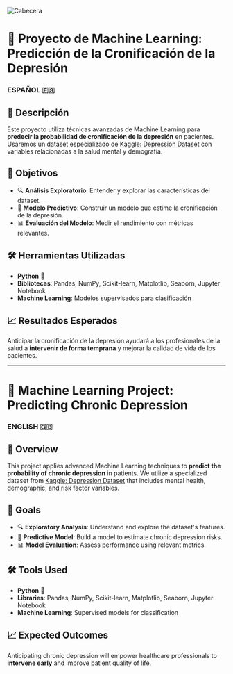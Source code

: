 ![Cabecera](../images/cabecera.png)
# 🧠 Proyecto de Machine Learning: Predicción de la Cronificación de la Depresión

### ESPAÑOL 🇪🇸

## 🌟 Descripción
Este proyecto utiliza técnicas avanzadas de Machine Learning para **predecir la probabilidad de cronificación de la depresión** en pacientes. Usaremos un dataset especializado de [Kaggle: Depression Dataset](https://www.kaggle.com/datasets/anthonytherrien/depression-dataset) con variables relacionadas a la salud mental y demografía.

## 🎯 Objetivos
- 🔍 **Análisis Exploratorio**: Entender y explorar las características del dataset.
- 🤖 **Modelo Predictivo**: Construir un modelo que estime la cronificación de la depresión.
- 📊 **Evaluación del Modelo**: Medir el rendimiento con métricas relevantes.

## 🛠️ Herramientas Utilizadas
- **Python** 🐍
- **Bibliotecas**: Pandas, NumPy, Scikit-learn, Matplotlib, Seaborn, Jupyter Notebook
- **Machine Learning**: Modelos supervisados para clasificación

## 📈 Resultados Esperados
Anticipar la cronificación de la depresión ayudará a los profesionales de la salud a **intervenir de forma temprana** y mejorar la calidad de vida de los pacientes.

---

# 🧠 Machine Learning Project: Predicting Chronic Depression

### ENGLISH 🇬🇧

## 🌟 Overview
This project applies advanced Machine Learning techniques to **predict the probability of chronic depression** in patients. We utilize a specialized dataset from [Kaggle: Depression Dataset](https://www.kaggle.com/datasets/anthonytherrien/depression-dataset) that includes mental health, demographic, and risk factor variables.

## 🎯 Goals
- 🔍 **Exploratory Analysis**: Understand and explore the dataset's features.
- 🤖 **Predictive Model**: Build a model to estimate chronic depression risks.
- 📊 **Model Evaluation**: Assess performance using relevant metrics.

## 🛠️ Tools Used
- **Python** 🐍
- **Libraries**: Pandas, NumPy, Scikit-learn, Matplotlib, Seaborn, Jupyter Notebook
- **Machine Learning**: Supervised models for classification

## 📈 Expected Outcomes
Anticipating chronic depression will empower healthcare professionals to **intervene early** and improve patient quality of life.
